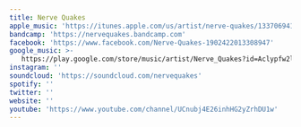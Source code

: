 ```yaml
---
title: Nerve Quakes
apple_music: 'https://itunes.apple.com/us/artist/nerve-quakes/1337069410'
bandcamp: 'https://nervequakes.bandcamp.com'
facebook: 'https://www.facebook.com/Nerve-Quakes-1902422013308947'
google_music: >-
   https://play.google.com/store/music/artist/Nerve_Quakes?id=Aclypfw2l5gac4dwnnjgbrcpf4e
instagram: ''
soundcloud: 'https://soundcloud.com/nervequakes'
spotify: ''
twitter: ''
website: ''
youtube: 'https://www.youtube.com/channel/UCnubj4E26inhHG2yZrhDU1w'
---
```

